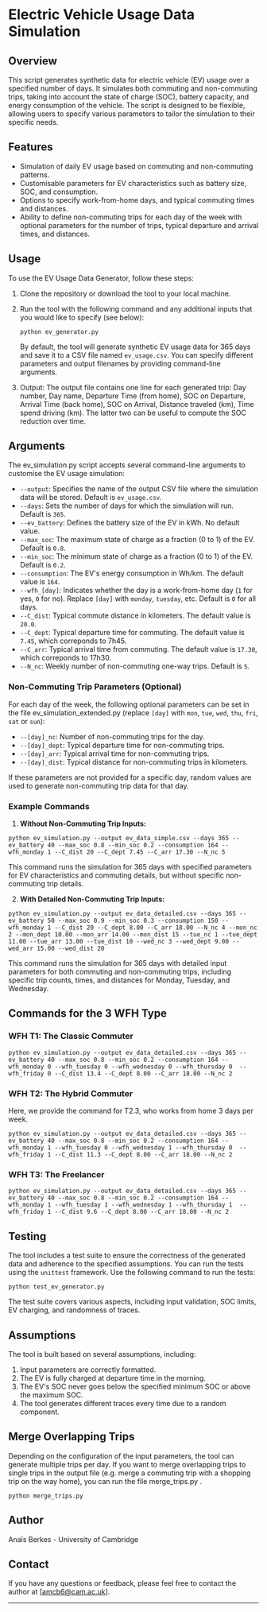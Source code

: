 # Electric Vehicle Usage Data Simulation

## Overview

This script generates synthetic data for electric vehicle (EV) usage over a specified number of days. It simulates both commuting and non-commuting trips, taking into account the state of charge (SOC), battery capacity, and energy consumption of the vehicle. The script is designed to be flexible, allowing users to specify various parameters to tailor the simulation to their specific needs.

## Features

- Simulation of daily EV usage based on commuting and non-commuting patterns.
- Customisable parameters for EV characteristics such as battery size, SOC, and consumption.
- Options to specify work-from-home days, and typical commuting times and distances.
- Ability to define non-commuting trips for each day of the week with optional parameters for the number of trips, typical departure and arrival times, and distances.

## Usage

To use the EV Usage Data Generator, follow these steps:

1. Clone the repository or download the tool to your local machine.

2. Run the tool with the following command and any additional inputs that you would like to specify (see below):

   ```
   python ev_generator.py
   ```

   By default, the tool will generate synthetic EV usage data for 365 days and save it to a CSV file named `ev_usage.csv`. You can specify different parameters and output filenames by providing command-line arguments.

4. Output: The output file contains one line for each generated trip: Day number, Day name, Departure Time (from home), SOC on Departure, Arrival Time (back home), SOC on Arrival, Distance traveled (km), Time spend driving (km). The latter two can be useful to compute the SOC reduction over time. 

## Arguments

The ev_simulation.py script accepts several command-line arguments to customise the EV usage simulation:

- `--output`: Specifies the name of the output CSV file where the simulation data will be stored. Default is `ev_usage.csv`.
- `--days`: Sets the number of days for which the simulation will run. Default is `365`.
- `--ev_battery`: Defines the battery size of the EV in kWh. No default value.
- `--max_soc`: The maximum state of charge as a fraction (0 to 1) of the EV. Default is `0.8`.
- `--min_soc`: The minimum state of charge as a fraction (0 to 1) of the EV. Default is `0.2`.
- `--consumption`: The EV's energy consumption in Wh/km. The default value is `164`.
- `--wfh_[day]`: Indicates whether the day is a work-from-home day (`1` for yes, `0` for no). Replace `[day]` with `monday`, `tuesday`, etc. Default is `0` for all days.
- `--C_dist`: Typical commute distance in kilometers. The default value is `20.0`.
- `--C_dept`: Typical departure time for commuting. The default value is `7.45`, which correponds to 7h45.
- `--C_arr`: Typical arrival time from commuting. The default value is `17.30`, which correponds to 17h30.
- `--N_nc`: Weekly number of non-commuting one-way trips. Default is `5`.

### Non-Commuting Trip Parameters (Optional)

For each day of the week, the following optional parameters can be set in the file ev_simulation_extended.py (replace `[day]` with `mon`, `tue`, `wed`, `thu`, `fri`, `sat` or `sun`):

- `--[day]_nc`: Number of non-commuting trips for the day.
- `--[day]_dept`: Typical departure time for non-commuting trips.
- `--[day]_arr`: Typical arrival time for non-commuting trips.
- `--[day]_dist`: Typical distance for non-commuting trips in kilometers.

If these parameters are not provided for a specific day, random values are used to generate non-commuting trip data for that day.

### Example Commands

1. **Without Non-Commuting Trip Inputs:**

```
python ev_simulation.py --output ev_data_simple.csv --days 365 --ev_battery 40 --max_soc 0.8 --min_soc 0.2 --consumption 164 --wfh_monday 1 --C_dist 20 --C_dept 7.45 --C_arr 17.30 --N_nc 5
```

This command runs the simulation for 365 days with specified parameters for EV characteristics and commuting details, but without specific non-commuting trip details.

2. **With Detailed Non-Commuting Trip Inputs:**
```
python ev_simulation.py --output ev_data_detailed.csv --days 365 --ev_battery 50 --max_soc 0.9 --min_soc 0.3 --consumption 150 --wfh_monday 1 --C_dist 20 --C_dept 8.00 --C_arr 18.00 --N_nc 4 --mon_nc 2 --mon_dept 10.00 --mon_arr 14.00 --mon_dist 15 --tue_nc 1 --tue_dept 11.00 --tue_arr 13.00 --tue_dist 10 --wed_nc 3 --wed_dept 9.00 --wed_arr 15.00 --wed_dist 20
```

This command runs the simulation for 365 days with detailed input parameters for both commuting and non-commuting trips, including specific trip counts, times, and distances for Monday, Tuesday, and Wednesday.



## Commands for the 3 WFH Type

### WFH T1: The Classic Commuter

```
python ev_simulation.py --output ev_data_detailed.csv --days 365 --ev_battery 40 --max_soc 0.8 --min_soc 0.2 --consumption 164 --wfh_monday 0 --wfh_tuesday 0 --wfh_wednesday 0 --wfh_thursday 0  --wfh_friday 0 --C_dist 13.4 --C_dept 8.00 --C_arr 18.00 --N_nc 2
```

### WFH T2: The Hybrid Commuter

Here, we provide the command for T2.3, who works from home 3 days per week.

```
python ev_simulation.py --output ev_data_detailed.csv --days 365 --ev_battery 40 --max_soc 0.8 --min_soc 0.2 --consumption 164 --wfh_monday 1 --wfh_tuesday 0 --wfh_wednesday 1 --wfh_thursday 0  --wfh_friday 1 --C_dist 11.3 --C_dept 8.00 --C_arr 18.00 --N_nc 2
```

### WFH T3: The Freelancer

```
python ev_simulation.py --output ev_data_detailed.csv --days 365 --ev_battery 40 --max_soc 0.8 --min_soc 0.2 --consumption 164 --wfh_monday 1 --wfh_tuesday 1 --wfh_wednesday 1 --wfh_thursday 1  --wfh_friday 1 --C_dist 9.6 --C_dept 8.00 --C_arr 18.00 --N_nc 2
```

## Testing

The tool includes a test suite to ensure the correctness of the generated data and adherence to the specified assumptions. You can run the tests using the `unittest` framework. Use the following command to run the tests:

```
python test_ev_generator.py
```

The test suite covers various aspects, including input validation, SOC limits, EV charging, and randomness of traces.

## Assumptions

The tool is built based on several assumptions, including:

1. Input parameters are correctly formatted.
2. The EV is fully charged at departure time in the morning.
3. The EV's SOC never goes below the specified minimum SOC or above the maximum SOC.
4. The tool generates different traces every time due to a random component.

## Merge Overlapping Trips

Depending on the configuration of the input parameters, the tool can generate multiple trips per day. If you want to merge overlapping trips to single trips in the output file (e.g. merge a commuting trip with a shopping trip on the way home), you can run the file merge_trips.py .

```
python merge_trips.py
```

## Author

Anaïs Berkes - University of Cambridge

## Contact

If you have any questions or feedback, please feel free to contact the author at [amcb6@cam.ac.uk].

---
